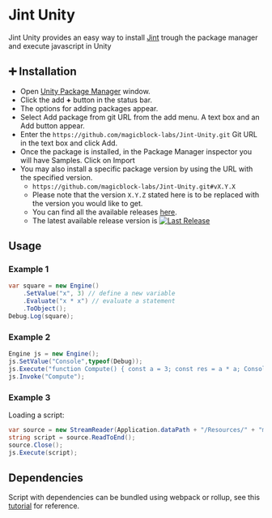 # Jint Unity
  
Jint Unity provides an easy way to install [Jint](https://github.com/sebastienros/jint) trough the package manager and execute javascript in Unity


## ➕ Installation

* Open [Unity Package Manager](https://docs.unity3d.com/Manual/upm-ui.html) window.
* Click the add **+** button in the status bar.
* The options for adding packages appear.
* Select Add package from git URL from the add menu. A text box and an Add button appear.
* Enter the `https://github.com/magicblock-labs/Jint-Unity.git` Git URL in the text box and click Add.
* Once the package is installed, in the Package Manager inspector you will have Samples. Click on Import
* You may also install a specific package version by using the URL with the specified version.
  * `https://github.com/magicblock-labs/Jint-Unity.git#vX.Y.X`
  * Please note that the version `X.Y.Z` stated here is to be replaced with the version you would like to get.
  * You can find all the available releases [here](https://github.com/magicblock-labs/Jint-Unityreleases).
  * The latest available release version is [![Last Release](https://img.shields.io/github/v/release/magicblock-labs/Jint-Unity)](https://github.com/magicblock-labs/Jint-Unity/releases/latest)
  
## Usage

### Example 1

```csharp
var square = new Engine()
    .SetValue("x", 3) // define a new variable
    .Evaluate("x * x") // evaluate a statement
    .ToObject();
Debug.Log(square);
```

### Example 2

```csharp
Engine js = new Engine();
js.SetValue("Console",typeof(Debug));
js.Execute("function Compute() { const a = 3; const res = a * a; Console.Log('Js computation: ' + res); }");
js.Invoke("Compute");
```

### Example 3

Loading a script: 

```csharp
var source = new StreamReader(Application.dataPath + "/Resources/" + "main.js");
string script = source.ReadToEnd();
source.Close();
js.Execute(script);

```

## Dependencies

Script with dependencies can be bundled using webpack or rollup, see this [tutorial](https://pleasenophp.github.io/posts/using-real-javascript-with-unity.html) for reference.